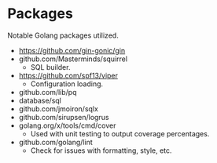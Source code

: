 # Packages

Notable Golang packages utilized.

- https://github.com/gin-gonic/gin
- github.com/Masterminds/squirrel
  - SQL builder.
- https://github.com/spf13/viper
  - Configuration loading.
- github.com/lib/pq
- database/sql
- github.com/jmoiron/sqlx
- github.com/sirupsen/logrus
- golang.org/x/tools/cmd/cover
  - Used with unit testing to output coverage percentages.
- github.com/golang/lint
  - Check for issues with formatting, style, etc.